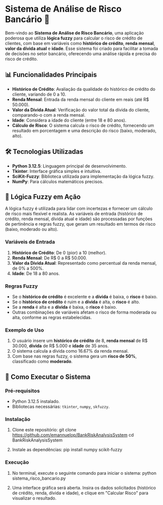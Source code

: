 # Sistema de Análise de Risco Bancário 🚀

Bem-vindo ao **Sistema de Análise de Risco Bancário**, uma aplicação poderosa que utiliza **lógica fuzzy** para calcular o risco de crédito de clientes, com base em variáveis como **histórico de crédito**, **renda mensal**, **valor da dívida atual** e **idade**. Esse sistema foi criado para facilitar a tomada de decisões no setor bancário, oferecendo uma análise rápida e precisa do risco de crédito.

## 📊 Funcionalidades Principais

- **Histórico de Crédito**: Avaliação da qualidade do histórico de crédito do cliente, variando de 0 a 10.
- **Renda Mensal**: Entrada da renda mensal do cliente em reais (até R$ 50.000).
- **Valor da Dívida Atual**: Verificação do valor total da dívida do cliente, comparando-o com a renda mensal.
- **Idade**: Considera a idade do cliente (entre 18 e 80 anos).
- **Cálculo de Risco**: O sistema calcula o risco de crédito, fornecendo um resultado em porcentagem e uma descrição do risco (baixo, moderado, alto).

## 🛠 Tecnologias Utilizadas

- **Python 3.12.5**: Linguagem principal de desenvolvimento.
- **Tkinter**: Interface gráfica simples e intuitiva.
- **SciKit-Fuzzy**: Biblioteca utilizada para implementação da lógica fuzzy.
- **NumPy**: Para cálculos matemáticos precisos.

## 🧠 Lógica Fuzzy em Ação

A lógica fuzzy é utilizada para lidar com incertezas e fornecer um cálculo de risco mais flexível e realista. As variáveis de entrada (histórico de crédito, renda mensal, dívida atual e idade) são processadas por funções de pertinência e regras fuzzy, que geram um resultado em termos de risco (baixo, moderado ou alto).

### Variáveis de Entrada

1. **Histórico de Crédito**: De 0 (pior) a 10 (melhor).
2. **Renda Mensal**: De R$ 0 a R$ 50.000.
3. **Valor da Dívida Atual**: Representado como percentual da renda mensal, de 0% a 500%.
4. **Idade**: De 18 a 80 anos.

### Regras Fuzzy

- Se o **histórico de crédito** é excelente e a **dívida** é baixa, o **risco** é baixo.
- Se o **histórico de crédito** é ruim e a **dívida** é alta, o **risco** é alto.
- Se a **renda** é alta e a **dívida** é baixa, o **risco** é baixo.
- Outras combinações de variáveis afetam o risco de forma moderada ou alta, conforme as regras estabelecidas.

### Exemplo de Uso

1. O usuário insere um **histórico de crédito** de 8, **renda mensal** de R$ 30.000, **dívida** de R$ 5.000 e **idade** de 35 anos.
2. O sistema calcula a dívida como 16.67% da renda mensal.
3. Com base nas regras fuzzy, o sistema gera um **risco de 50%**, classificado como **moderado**.

## 🚀 Como Executar o Sistema

### Pré-requisitos

- Python 3.12.5 instalado.
- Bibliotecas necessárias: `tkinter`, `numpy`, `skfuzzy`.

### Instalação

1. Clone este repositório:
   git clone <https://github.com/emannuelop/BankRiskAnalysisSystem>
    cd BankRiskAnalysisSystem

2. Instale as dependências:
    pip install numpy scikit-fuzzy

### Execução

1. No terminal, execute o seguinte comando para iniciar o sistema:
    python sistema_risco_bancario.py

2. Uma interface gráfica será aberta. Insira os dados solicitados (histórico de crédito, renda, dívida e idade), e clique em "Calcular Risco" para visualizar o resultado.

